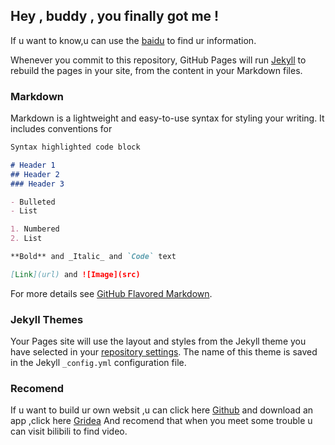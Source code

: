 ## Hey , buddy , you finally got me ! 

If u want to know,u can use the [baidu](https://www.baidu.com/) to find ur information.

Whenever you commit to this repository, GitHub Pages will run [Jekyll](https://jekyllrb.com/) to rebuild the pages in your site, from the content in your Markdown files.

### Markdown

Markdown is a lightweight and easy-to-use syntax for styling your writing. It includes conventions for

```markdown
Syntax highlighted code block

# Header 1
## Header 2
### Header 3

- Bulleted
- List

1. Numbered
2. List

**Bold** and _Italic_ and `Code` text

[Link](url) and ![Image](src)
```

For more details see [GitHub Flavored Markdown](https://guides.github.com/features/mastering-markdown/).

### Jekyll Themes

Your Pages site will use the layout and styles from the Jekyll theme you have selected in your [repository settings](https://github.com/leiyat1998/leiyat1998.github.io/settings/pages). The name of this theme is saved in the Jekyll `_config.yml` configuration file.

### Recomend

If u want to build ur own websit ,u can click here [Github](https://github.com/) and download an app ,click here [Gridea](https://https://gridea.dev/) And recomend that when you meet some trouble u can visit bilibili to find video.
